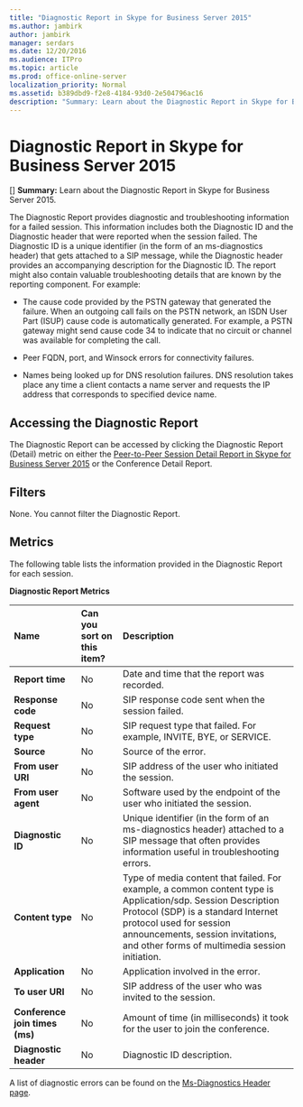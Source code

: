 ```yaml
---
title: "Diagnostic Report in Skype for Business Server 2015"
ms.author: jambirk
author: jambirk
manager: serdars
ms.date: 12/20/2016
ms.audience: ITPro
ms.topic: article
ms.prod: office-online-server
localization_priority: Normal
ms.assetid: b389dbd9-f2e8-4184-93d0-2e504796ac16
description: "Summary: Learn about the Diagnostic Report in Skype for Business Server 2015."
---
```


# Diagnostic Report in Skype for Business Server 2015
[]
 **Summary:** Learn about the Diagnostic Report in Skype for Business Server 2015.
  
The Diagnostic Report provides diagnostic and troubleshooting information for a failed session. This information includes both the Diagnostic ID and the Diagnostic header that were reported when the session failed. The Diagnostic ID is a unique identifier (in the form of an ms-diagnostics header) that gets attached to a SIP message, while the Diagnostic header provides an accompanying description for the Diagnostic ID. The report might also contain valuable troubleshooting details that are known by the reporting component. For example:
  
- The cause code provided by the PSTN gateway that generated the failure. When an outgoing call fails on the PSTN network, an ISDN User Part (ISUP) cause code is automatically generated. For example, a PSTN gateway might send cause code 34 to indicate that no circuit or channel was available for completing the call.
    
- Peer FQDN, port, and Winsock errors for connectivity failures.
    
- Names being looked up for DNS resolution failures. DNS resolution takes place any time a client contacts a name server and requests the IP address that corresponds to specified device name.
    
## Accessing the Diagnostic Report

The Diagnostic Report can be accessed by clicking the Diagnostic Report (Detail) metric on either the [Peer-to-Peer Session Detail Report in Skype for Business Server 2015](peer-to-peer-session-detail-report.md) or the Conference Detail Report.
  
## Filters

None. You cannot filter the Diagnostic Report.
  
## Metrics

The following table lists the information provided in the Diagnostic Report for each session.
  
**Diagnostic Report Metrics**

|**Name**|**Can you sort on this item?**|**Description**|
|:-----|:-----|:-----|
|**Report time** <br/> |No  <br/> |Date and time that the report was recorded.  <br/> |
|**Response code** <br/> |No  <br/> |SIP response code sent when the session failed.  <br/> |
|**Request type** <br/> |No  <br/> |SIP request type that failed. For example, INVITE, BYE, or SERVICE.  <br/> |
|**Source** <br/> |No  <br/> |Source of the error.  <br/> |
|**From user URI** <br/> |No  <br/> |SIP address of the user who initiated the session.  <br/> |
|**From user agent** <br/> |No  <br/> |Software used by the endpoint of the user who initiated the session.  <br/> |
|**Diagnostic ID** <br/> |No  <br/> |Unique identifier (in the form of an ms-diagnostics header) attached to a SIP message that often provides information useful in troubleshooting errors.  <br/> |
|**Content type** <br/> |No  <br/> |Type of media content that failed. For example, a common content type is Application/sdp. Session Description Protocol (SDP) is a standard Internet protocol used for session announcements, session invitations, and other forms of multimedia session initiation.  <br/> |
|**Application** <br/> |No  <br/> |Application involved in the error.  <br/> |
|**To user URI** <br/> |No  <br/> |SIP address of the user who was invited to the session.  <br/> |
|**Conference join times (ms)** <br/> |No  <br/> |Amount of time (in milliseconds) it took for the user to join the conference.  <br/> |
|**Diagnostic header** <br/> |No  <br/> |Diagnostic ID description.  <br/> |
   
A list of diagnostic errors can be found on the [Ms-Diagnostics Header page](https://msdn.microsoft.com/en-us/library/gg132446%28v=office.12%29.aspx).
  

